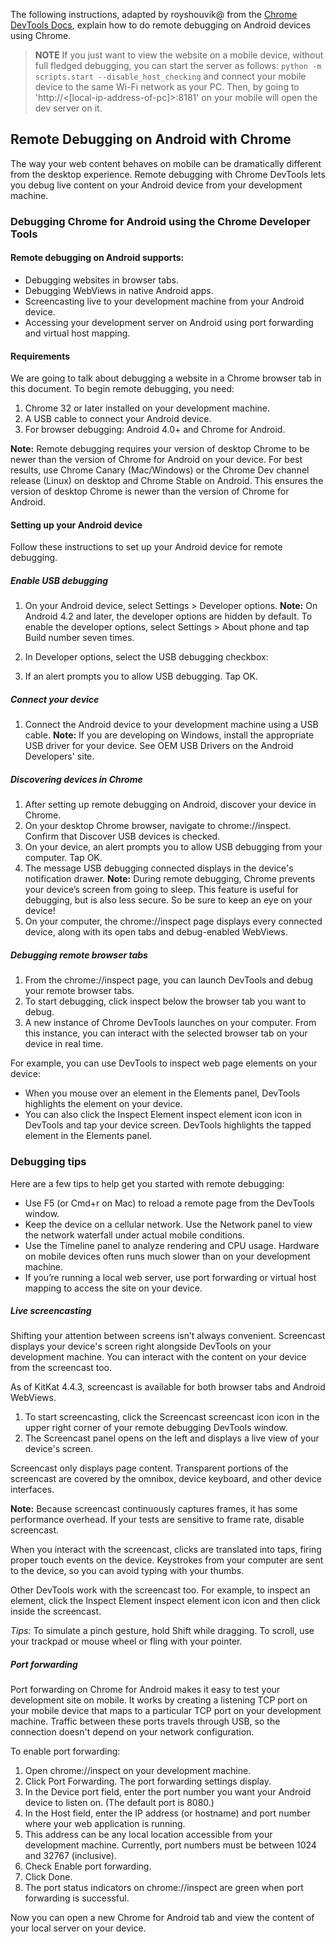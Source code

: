 The following instructions, adapted by royshouvik@ from the [Chrome DevTools Docs](https://developer.chrome.com/devtools/docs/remote-debugging), explain how to do remote debugging on Android devices using Chrome.

> **NOTE**
> If you just want to view the website on a mobile device, without full fledged debugging, you can start the server as follows: `python -m scripts.start --disable_host_checking` and connect your mobile device to the same Wi-Fi network as your PC. Then, by going to 'http://<[local-ip-address-of-pc]>:8181' on your mobile will open the dev server on it.

## Remote Debugging on Android with Chrome

The way your web content behaves on mobile can be dramatically different from the desktop experience. Remote debugging with Chrome DevTools lets you debug live content on your Android device from your development machine.

### Debugging Chrome for Android using the Chrome Developer Tools

#### Remote debugging on Android supports:

- Debugging websites in browser tabs.
- Debugging WebViews in native Android apps.
- Screencasting live to your development machine from your Android device.
- Accessing your development server on Android using port forwarding and virtual host mapping.

#### Requirements
We are going to talk about debugging a website in a Chrome browser tab in this document. To begin remote debugging, you need:

1. Chrome 32 or later installed on your development machine.
2. A USB cable to connect your Android device.
3. For browser debugging: Android 4.0+ and Chrome for Android.

**Note:** Remote debugging requires your version of desktop Chrome to be newer than the version of Chrome for Android on your device. For best results, use Chrome Canary (Mac/Windows) or the Chrome Dev channel release (Linux) on desktop and Chrome Stable on Android. This ensures the version of desktop Chrome is newer than the version of Chrome for Android.


#### Setting up your Android device
Follow these instructions to set up your Android device for remote debugging.

##### Enable USB debugging
1. On your Android device, select Settings > Developer options. **Note:** On Android 4.2 and later, the developer options are hidden by default. To enable the developer options, select Settings > About phone and tap Build number seven times.

2. In Developer options, select the USB debugging checkbox:

3. If an alert prompts you to allow USB debugging. Tap OK.

##### Connect your device
1. Connect the Android device to your development machine using a USB cable. **Note:** If you are developing on Windows, install the appropriate USB driver for your device. See OEM USB Drivers on the Android Developers' site.

##### Discovering devices in Chrome
1. After setting up remote debugging on Android, discover your device in Chrome.
2. On your desktop Chrome browser, navigate to chrome://inspect. Confirm that Discover USB devices is checked.
3. On your device, an alert prompts you to allow USB debugging from your computer. Tap OK.
4. The message USB debugging connected displays in the device's notification drawer. **Note:** During remote debugging, Chrome prevents your device’s screen from going to sleep. This feature is useful for debugging, but is also less secure. So be sure to keep an eye on your device!
5. On your computer, the chrome://inspect page displays every connected device, along with its open tabs and debug-enabled WebViews.

##### Debugging remote browser tabs
1. From the chrome://inspect page, you can launch DevTools and debug your remote browser tabs.
2. To start debugging, click inspect below the browser tab you want to debug.
3. A new instance of Chrome DevTools launches on your computer. From this instance, you can interact with the selected browser tab on your device in real time.

For example, you can use DevTools to inspect web page elements on your device:

- When you mouse over an element in the Elements panel, DevTools highlights the element on your device.
- You can also click the Inspect Element inspect element icon icon in DevTools and tap your device screen. DevTools highlights the tapped element in the Elements panel.


### Debugging tips
Here are a few tips to help get you started with remote debugging:

- Use F5 (or Cmd+r on Mac) to reload a remote page from the DevTools window.
- Keep the device on a cellular network. Use the Network panel to view the network waterfall under actual mobile conditions.
- Use the Timeline panel to analyze rendering and CPU usage. Hardware on mobile devices often runs much slower than on your development machine.
- If you’re running a local web server, use port forwarding or virtual host mapping to access the site on your device.

##### Live screencasting
Shifting your attention between screens isn’t always convenient. Screencast displays your device's screen right alongside DevTools on your development machine. You can interact with the content on your device from the screencast too.

As of KitKat 4.4.3, screencast is available for both browser tabs and Android WebViews.

1. To start screencasting, click the Screencast screencast icon icon in the upper right corner of your remote debugging DevTools window.
2. The Screencast panel opens on the left and displays a live view of your device's screen.

Screencast only displays page content. Transparent portions of the screencast are covered by the omnibox, device keyboard, and other device interfaces.

**Note:** Because screencast continuously captures frames, it has some performance overhead. If your tests are sensitive to frame rate, disable screencast.

When you interact with the screencast, clicks are translated into taps, firing proper touch events on the device. Keystrokes from your computer are sent to the device, so you can avoid typing with your thumbs.

Other DevTools work with the screencast too. For example, to inspect an element, click the Inspect Element inspect element icon icon and then click inside the screencast.

*Tips:* To simulate a pinch gesture, hold Shift while dragging. To scroll, use your trackpad or mouse wheel or fling with your pointer.

##### Port forwarding

Port forwarding on Chrome for Android makes it easy to test your development site on mobile. It works by creating a listening TCP port on your mobile device that maps to a particular TCP port on your development machine. Traffic between these ports travels through USB, so the connection doesn't depend on your network configuration.

To enable port forwarding:

1. Open chrome://inspect on your development machine.
2. Click Port Forwarding. The port forwarding settings display.
3. In the Device port field, enter the port number you want your Android device to listen on. 
(The default port is 8080.)
4. In the Host field, enter the IP address (or hostname) and port number where your web application is running. 
5. This address can be any local location accessible from your development machine. Currently, port numbers must be between 1024 and 32767 (inclusive).
6. Check Enable port forwarding.
7. Click Done.
8. The port status indicators on chrome://inspect are green when port forwarding is successful.

Now you can open a new Chrome for Android tab and view the content of your local server on your device.